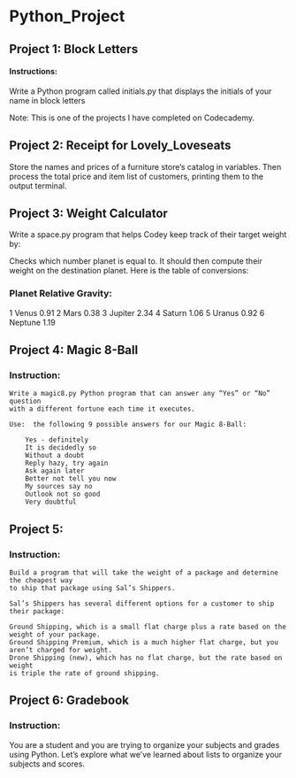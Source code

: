 # Python_Project

## Project 1: Block Letters

#### Instructions:

Write a Python program called initials.py that displays the initials of your name in block letters

Note: This is one of the projects I have completed on Codecademy.

## Project 2: Receipt for Lovely_Loveseats

Store the names and prices of a furniture store’s catalog in variables. 
Then process the total price and item list of customers, printing them to the output terminal.


## Project 3: Weight Calculator

Write a space.py program that helps Codey keep track of their target weight by:

Checks which number planet is equal to.
It should then compute their weight on the destination planet.
Here is the table of conversions:

### Planet	Relative Gravity:

1	Venus	0.91
2	Mars	0.38
3	Jupiter	2.34
4	Saturn	1.06
5	Uranus	0.92
6	Neptune	1.19

## Project 4: Magic 8-Ball

### Instruction:

    Write a magic8.py Python program that can answer any “Yes” or “No” question 
    with a different fortune each time it executes.

    Use:  the following 9 possible answers for our Magic 8-Ball:

        Yes - definitely
        It is decidedly so
        Without a doubt
        Reply hazy, try again
        Ask again later
        Better not tell you now
        My sources say no
        Outlook not so good
        Very doubtful
        
## Project 5: 

### Instruction:
    Build a program that will take the weight of a package and determine the cheapest way 
    to ship that package using Sal’s Shippers.

    Sal’s Shippers has several different options for a customer to ship their package:

    Ground Shipping, which is a small flat charge plus a rate based on the weight of your package.
    Ground Shipping Premium, which is a much higher flat charge, but you aren’t charged for weight.
    Drone Shipping (new), which has no flat charge, but the rate based on weight 
    is triple the rate of ground shipping.

## Project 6: Gradebook

### Instruction:

You are a student and you are trying to organize your subjects and grades using Python. 
Let’s explore what we’ve learned about lists to organize your subjects and scores.
    


